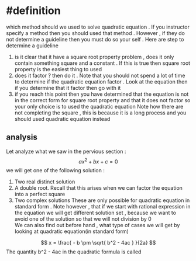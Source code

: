

# #definition 
which  method should we used to solve  quadratic  equation .  If you  instructor  specify  a method then you should used that method .  However , if they do not determine  a  guideline  then you must do  so your  self   . Here  are step to determine  a guideline  
1. is it clear that it have  a square root  property  problem  ,  does it  only contain something  square and a constant .  If this is true then square root  property  is the easiest thing to used 
2. does it factor  ? then do  it .  Note that you should not spend a lot of time to determine if the  quadratic  equation  factor  . Look  at the equation then  if you determine  that it factor then go with it   
3. if you reach this point then you have determined  that the equation  is not in the correct form  for square root  property and that it does not factor so your only choice is to used the quadratic equation 
Note how there are not completing the square  , this is because it is  a long process  and you should used quadratic equation instead 

## analysis
Let analyze   what we saw in the pervious  section :  
$$ax^2     + bx  + c  =   0 $$ we will get one of the following solution  :  
1. Two real distinct   solution 
2. A double root.  Recall that this  arises  when we can factor the equation   into  a perfect square 
3. Two complex  solutions 
These  are only  possible for  quadratic  equation in standard form  .  Note  however ,   that if we start  with rational  expression in the equation we will get different solution set  ,  because we want to avoid   one of the solution so that we will not division by 0   
We can  also  find out before hand , what type of cases  we will get by looking at  quadratic equation(in standard form) 

$$   x  =    \frac{ -  b   \pm  \sqrt{ b^2 - 4ac   }     }{2a}      $$
The  quantity  b^2   - 4ac   in the quadratic formula  is called 
